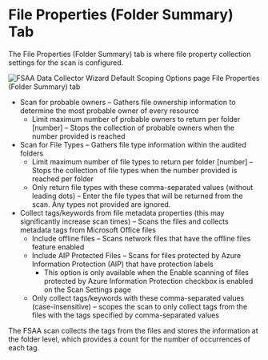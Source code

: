 # File Properties (Folder Summary) Tab

The File Properties (Folder Summary) tab is where file property collection settings for the scan is
configured.

![FSAA Data Collector Wizard Default Scoping Options page File Properties (Folder Summary) tab](/img/product_docs/accessanalyzer/12.0/admin/datacollector/fsaa/defaultscopingoptions/fileproperties.webp)

- Scan for probable owners – Gathers file ownership information to determine the most probable owner
  of every resource
    - Limit maximum number of probable owners to return per folder [number] – Stops the collection
      of probable owners when the number provided is reached
- Scan for File Types – Gathers file type information within the audited folders
    - Limit maximum number of file types to return per folder [number] – Stops the collection of
      file types when the number provided is reached per folder
    - Only return file types with these comma-separated values (without leading dots) – Enter the
      file types that will be returned from the scan. Any types not provided are ignored.
- Collect tags/keywords from file metadata properties (this may significantly increase scan times) –
  Scans the files and collects metadata tags from Microsoft Office files
    - Include offline files – Scans network files that have the offline files feature enabled
    - Include AIP Protected Files – Scans for files protected by Azure Information Protection (AIP)
      that have protection labels
        - This option is only available when the Enable scanning of files protected by Azure
          Information Protection checkbox is enabled on the Scan Settings page
    - Only collect tags/keywords with these comma-separated values (case-insensitive) – scopes the
      scan to only collect tags from the files with the tags specified by comma-separated values

The FSAA scan collects the tags from the files and stores the information at the folder level, which
provides a count for the number of occurrences of each tag.
